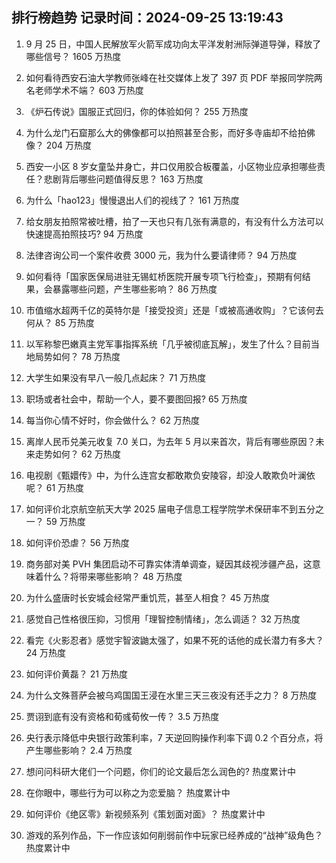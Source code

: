 
## 排行榜趋势 记录时间：2024-09-25 13:19:43
  
  1. 9 月 25 日，中国人民解放军火箭军成功向太平洋发射洲际弹道导弹，释放了哪些信号？ 1605 万热度
    
  2. 如何看待西安石油大学教师张峰在社交媒体上发了 397 页 PDF 举报同学院两名老师学术不端？ 603 万热度
    
  3. 《炉石传说》国服正式回归，你的体验如何？ 255 万热度
    
  4. 为什么龙门石窟那么大的佛像都可以拍照甚至合影，而好多寺庙却不给拍佛像？ 204 万热度
    
  5. 西安一小区 8 岁女童坠井身亡，井口仅用胶合板覆盖，小区物业应承担哪些责任？悲剧背后哪些问题值得反思？ 163 万热度
    
  6. 为什么「hao123」慢慢退出人们的视线了？ 161 万热度
    
  7. 给女朋友拍照常被吐槽，拍了一天也只有几张有满意的，有没有什么方法可以快速提高拍照技巧? 94 万热度
    
  8. 法律咨询公司一个案件收费 3000 元，我为什么要请律师？ 94 万热度
    
  9. 如何看待「国家医保局进驻无锡虹桥医院开展专项飞行检查」，预期有何结果，会暴露哪些问题，产生哪些影响？ 86 万热度
    
  10. 市值缩水超两千亿的英特尔是「接受投资」还是「或被高通收购」？它该何去何从？ 85 万热度
    
  11. 以军称黎巴嫩真主党军事指挥系统「几乎被彻底瓦解」，发生了什么？目前当地局势如何？ 78 万热度
    
  12. 大学生如果没有早八一般几点起床？ 71 万热度
    
  13. 职场或者社会中，帮助一个人，要不要图回报? 65 万热度
    
  14. 每当你心情不好时，你会做什么？ 62 万热度
    
  15. 离岸人民币兑美元收复 7.0 关口，为去年 5 月以来首次，背后有哪些原因？未来走势如何？ 62 万热度
    
  16. 电视剧《甄嬛传》中，为什么连宫女都敢欺负安陵容，却没人敢欺负叶澜依呢？ 61 万热度
    
  17. 如何评价北京航空航天大学 2025 届电子信息工程学院学术保研率不到五分之一？ 59 万热度
    
  18. 如何评价恐虐？ 56 万热度
    
  19. 商务部对美 PVH 集团启动不可靠实体清单调查，疑因其歧视涉疆产品，这意味着什么？将带来哪些影响？ 48 万热度
    
  20. 为什么盛唐时长安城会经常严重饥荒，甚至人相食？ 45 万热度
    
  21. 感觉自己性格很压抑，习惯用「理智控制情绪」，怎么调适？ 32 万热度
    
  22. 看完《火影忍者》感觉宇智波鼬太强了，如果不死的话他的成长潜力有多大？ 24 万热度
    
  23. 如何评价黄磊？ 21 万热度
    
  24. 为什么文殊菩萨会被乌鸡国国王浸在水里三天三夜没有还手之力？ 8 万热度
    
  25. 贾诩到底有没有资格和荀彧荀攸一传？ 3.5 万热度
    
  26. 央行表示降低中央银行政策利率，7 天逆回购操作利率下调 0.2 个百分点，将产生哪些影响？ 2.4 万热度
    
  27. 想问问科研大佬们一个问题，你们的论文最后怎么润色的? 热度累计中
    
  28. 在你眼中，哪些行为可以称之为恋爱脑？ 热度累计中
    
  29. 如何评价《绝区零》新视频系列《策划面对面》？ 热度累计中
    
  30. 游戏的系列作品，下一作应该如何削弱前作中玩家已经养成的“战神”级角色？ 热度累计中
    